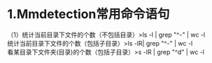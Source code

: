 # 1.Mmdetection常用命令语句
（1）统计当前目录下文件的个数（不包括目录）>ls -l | grep "^-" | wc -l<br>
统计当前目录下文件的个数（包括子目录）>ls -lR| grep "^-" | wc -l<br>
看某目录下文件夹(目录)的个数（包括子目录）>s -lR | grep "^d" | wc -l<br>
